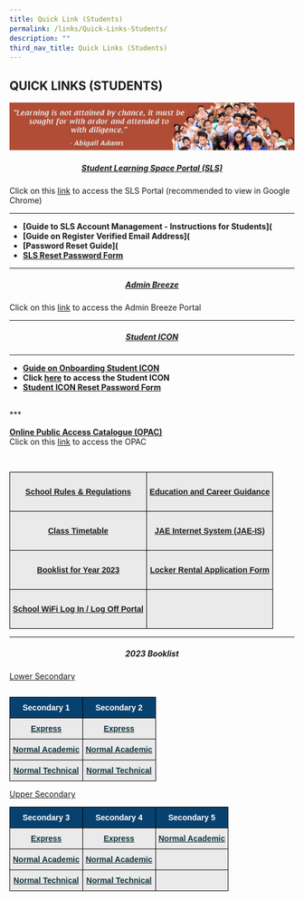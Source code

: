 ```yaml
---
title: Quick Link (Students)
permalink: /links/Quick-Links-Students/
description: ""
third_nav_title: Quick Links (Students)
---
```

## QUICK LINKS (STUDENTS)

![](/images/Students%20Link.jpeg)

##### <center>[Student Learning Space Portal (SLS)](https://vle.learning.moe.edu.sg/login)</center>  
Click on this [link](https://vle.learning.moe.edu.sg/login) to access the SLS Portal (recommended to view in Google Chrome)
***

*   **[Guide to SLS Account Management - Instructions for Students]([](/files/Links/Students/Guide%20to%20SLS%20Account%20Management%20–%20Instructions%20for%20Students.pdf)**
*   **[Guide on Register Verified Email Address]([](/files/Links/Students/User%20Guide%20-%20Register%20Verified%20Email%20Address.pdf)**
*   **[Password Reset Guide]([](/files/Links/Students/Password%20Reset%20Guide.pdf)**
*   **[SLS Reset Password Form](http://tinyurl.com/slsandiconresetpasswordform)**
* * *

##### <center>[Admin Breeze](https://stgabrielssec.adminbreeze.com/)</center>
Click on this [link](https://stgabrielssec.adminbreeze.com/) to access the Admin Breeze Portal
* * *

##### <center>[Student ICON](https://workspace.google.com/dashboard) </center>

* * *
*   **[Guide on Onboarding Student ICON]([](/files/Links/Students/Onboard%20Student%20ICON%20Guide%20for%20School%20Website.pdf))**
*   **Click [here](https://workspace.google.com/dashboard) to access the Student ICON**
*  **[Student ICON Reset Password Form](http://tinyurl.com/slsandiconresetpasswordform)**
<br>
***
<style type="text/css">
.tg  {border-collapse:collapse;border-spacing:0;}
.tg td{border-color:black;border-style:solid;border-width:1px;font-family:Arial, sans-serif;font-size:14px;
  overflow:hidden;padding:10px 5px;word-break:normal;}
.tg th{border-color:black;border-style:solid;border-width:1px;font-family:Arial, sans-serif;font-size:14px;
  font-weight:normal;overflow:hidden;padding:10px 5px;word-break:normal;}
.tg .tg-n4qt{background-color:#EAEAEA;color:#222;font-weight:bold;text-align:center;vertical-align:top}
.tg .tg-dwlh{background-color:#B0B0B0;color:#222;font-weight:bold;text-align:center;vertical-align:middle}
.tg .tg-otbs{background-color:#EAEAEA;color:#0C343D;font-weight:bold;text-align:center;vertical-align:top}
.tg .tg-ku5w{background-color:#EAEAEA;color:#222;text-align:center;vertical-align:middle}
</style>

**[Online Public Access Catalogue (OPAC)](https://schoolibrary.moe.edu.sg/stgabrielssec)**<br>
Click on this [link](https://schoolibrary.moe.edu.sg/stgabrielssec) to access the OPAC


<br>

<style type="text/css">
.tg  {border-collapse:collapse;border-spacing:0;}
.tg td{border-color:black;border-style:solid;border-width:1px;font-family:Arial, sans-serif;font-size:14px;
  overflow:hidden;padding:10px 5px;word-break:normal;}
.tg th{border-color:black;border-style:solid;border-width:1px;font-family:Arial, sans-serif;font-size:14px;
  font-weight:normal;overflow:hidden;padding:10px 5px;word-break:normal;}
.tg .tg-n4qt{background-color:#EAEAEA;color:#222;font-weight:bold;text-align:center;vertical-align:top}
.tg .tg-ii8k{background-color:#EAEAEA;color:#222;text-align:center;vertical-align:top}
.tg .tg-otbs{background-color:#EAEAEA;color:#0C343D;font-weight:bold;text-align:center;vertical-align:top}
</style>
<table class="tg">
<thead>
  <tr>
    <th class="tg-otbs"><br><a href="(/files/Links/Students/School%20Rules%20and%20Regulation%202023.pdf)">School Rules &amp; Regulations</a><br></th>
    <th class="tg-n4qt"><br><a href="https://www.myskillsfuture.gov.sg/content/student/en/secondary.html">Education and Career Guidance</a><br><br></th>
  </tr>
</thead>
<tbody>
  <tr>
    <td class="tg-n4qt"><br><a href="https://sgss.edupage.org/timetable/">Class Timetable</a><br><br></td>
    <td class="tg-otbs"><br><a href="https://www.moe.gov.sg/education/admissions/jae/">JAE Internet System (JAE-IS)</a><br><br></td>
  </tr>
  <tr>
    <td class="tg-n4qt"><br><a href="https://stgabrielssec-moe-edu-sg-admin.cwp.sg/links/quick-links-students/booklist">Booklist for Year 2023</a><br><br></td>
    <td class="tg-otbs"><br><a href="/files/Links/Students/Locker%20Rental%20Application%20Form.pdf">Locker Rental Application Form</a><br><br></td>
  </tr>
  <tr>
    <td class="tg-otbs"><span style="color:#222;background-color:#EAEAEA"> </span><br><a href="http://portal.swn.moe.edu.sg/">School WiFi Log In / Log Off Portal</a> <br><br></td>
    <td class="tg-otbs"></td>
  </tr>
</tbody>
</table>

***

##### <center> 2023 Booklist </center>

<style type="text/css">
.tg  {border-collapse:collapse;border-spacing:0;}
.tg td{border-color:black;border-style:solid;border-width:1px;font-family:Arial, sans-serif;font-size:14px;
  overflow:hidden;padding:10px 5px;word-break:normal;}
.tg th{border-color:black;border-style:solid;border-width:1px;font-family:Arial, sans-serif;font-size:14px;
  font-weight:normal;overflow:hidden;padding:10px 5px;word-break:normal;}
.tg .tg-n4qt{background-color:#EAEAEA;color:#222;font-weight:bold;text-align:center;vertical-align:top}
.tg .tg-dwlh{background-color:#07416f;color:#222;font-weight:bold;text-align:center;vertical-align:middle}
.tg .tg-otbs{background-color:#EAEAEA;color:#0C343D;font-weight:bold;text-align:center;vertical-align:top}
.tg .tg-ku5w{background-color:#EAEAEA;color:#222;text-align:center;vertical-align:middle}
</style>
<table class="tg">
<thead>
<u>Lower Secondary</u>
<table class="tg">
<thead>
  <tr>
    <th class="tg-dwlh"><span style="color:#FFFFFF;background-color:#07416f">Secondary 1</span></th>
    <th class="tg-dwlh"><span style="color:#FFFFFF;background-color:#07416f">Secondary 2</span></th>
		  </tr>
</thead>
<tbody>
	<tr>
    <td class="tg-otbs"><a href="/files/Links/Students/2023%20Booklist/1E.pdf"><span style="text-decoration:none;color:#0C343D">Express</span></a></td>
    <td class="tg-otbs"><a href="/files/Links/Students/2023%20Booklist/2E.pdf"><span style="text-decoration:none;color:#0C343D">Express</span></a><br></td>
		  <tr>
    <td class="tg-otbs"><a href="/files/Links/Students/2023%20Booklist/1NA.pdf"><span style="text-decoration:none;color:#0C343D">Normal Academic</span></a></td>
    <td class="tg-otbs"><a href="/files/Links/Students/2023%20Booklist/2NA.pdf"><span style="text-decoration:none;color:#0C343D">Normal Academic</span></a><br></td>
  <tr>
    <td class="tg-n4qt"> <a href="/files/Links/Students/2023%20Booklist/1NT.pdf"><span style="text-decoration:none;color:#0C343D">Normal Technical</span></a></td>
    <td class="tg-otbs"><a href="/files/Links/Students/2023%20Booklist/2NT.pdf"><span style="text-decoration:none;color:#0C343D">Normal Technical</span></a></td></table>
	
<u>Upper Secondary</u>

<table class="tg">
<thead>
  <tr>
    <th class="tg-dwlh"><span style="color:#FFFFFF;background-color:#07416f">Secondary 3</span></th>
    <th class="tg-dwlh"><span style="color:#FFFFFF;background-color:#07416f">Secondary 4</span></th>
		    <th class="tg-dwlh"><span style="color:#FFFFFF;background-color:#07416f">Secondary 5</span></th>
		  </tr>
</thead>
<tbody>
	<tr>
    <td class="tg-otbs"><a href="/files/Links/Students/2023%20Booklist/3E.pdf"><span style="text-decoration:none;color:#0C343D">Express</span></a></td>
    <td class="tg-otbs"><a href="/files/2E.pdf"><span style="text-decoration:none;color:#0C343D">Express</span></a><br></td>
		<td class="tg-otbs"><a href="/files/2E.pdf"><span style="text-decoration:none;color:#0C343D">Normal Academic</span></a><br></td>
		  <tr>
    <td class="tg-otbs"><a href="/files/Links/Students/2023%20Booklist/3NA.pdf"><span style="text-decoration:none;color:#0C343D">Normal Academic</span></a></td>
    <td class="tg-otbs"><a href="/files/2NA.pdf"><span style="text-decoration:none;color:#0C343D">Normal Academic</span></a><br></td>
				<td class="tg-otbs"><a href="/files/2NA.pdf"><span style="text-decoration:none;color:#0C343D"></span></a><br></td>
  <tr>
    <td class="tg-n4qt"> <a href="/files/Links/Students/2023%20Booklist/3NT.pdf"><span style="text-decoration:none;color:#0C343D">Normal Technical</span></a></td>
    <td class="tg-otbs"><a href="/files/2NT.pdf"><span style="text-decoration:none;color:#0C343D">Normal Technical</span></a></td>
		<td class="tg-otbs"><a href="/files/2NT.pdf"><span style="text-decoration:none;color:#0C343D"></span></a></td>